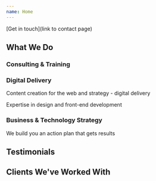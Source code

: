 ```yaml
---
name: Home
---
```




[Get in touch](link to contact page)



## What We Do 

### Consulting & Training



### Digital Delivery

Content creation for the web and strategy - digital delivery

Expertise in design and front-end development 



### Business & Technology Strategy 

We build you an action plan that gets results



## Testimonials



## Clients We've Worked With